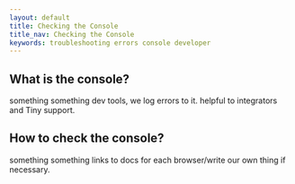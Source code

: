 ```yaml
---
layout: default
title: Checking the Console
title_nav: Checking the Console
keywords: troubleshooting errors console developer
---
```


## What is the console?
something something dev tools, we log errors to it. helpful to integrators and Tiny support.

## How to check the console?
something something links to docs for each browser/write our own thing if necessary.